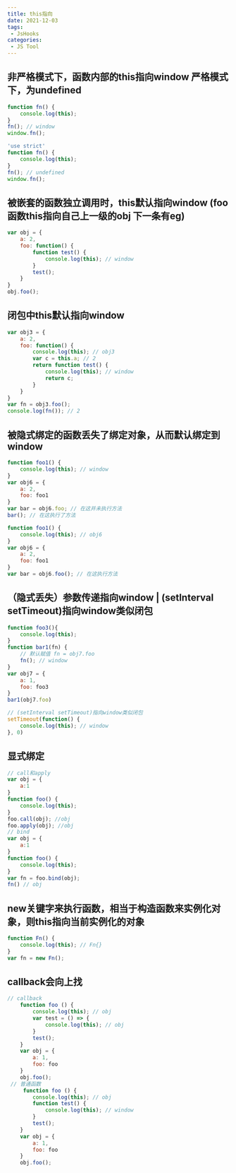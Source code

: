 ```yaml
---
title: this指向
date: 2021-12-03
tags:
 - JsHooks
categories:
 - JS Tool
---
```


## 非严格模式下，函数内部的this指向window 严格模式下，为undefined
```js
function fn() {
    console.log(this);
}
fn(); // window
window.fn();
```
```js
'use strict'
function fn() {
    console.log(this);
}
fn(); // undefined
window.fn();
```

## 被嵌套的函数独立调用时，this默认指向window (foo函数this指向自己上一级的obj 下一条有eg)
```js
var obj = {
    a: 2,
    foo: function() {
        function test() {
            console.log(this); // window
        }
        test();
    }
}
obj.foo();
```

## 闭包中this默认指向window
```js
var obj3 = {
    a: 2,
    foo: function() {
        console.log(this); // obj3
        var c = this.a; // 2
        return function test() {
            console.log(this); // window
            return c;
        }
    }
}
var fn = obj3.foo();
console.log(fn()); // 2
```

## 被隐式绑定的函数丢失了绑定对象，从而默认绑定到window
```js
function foo1() {
    console.log(this); // window
}
var obj6 = {
    a: 2,
    foo: foo1
}
var bar = obj6.foo; // 在这并未执行方法
bar(); // 在这执行了方法

function foo1() {
    console.log(this); // obj6
}
var obj6 = {
    a: 2,
    foo: foo1
}
var bar = obj6.foo(); // 在这执行方法
```

## （隐式丢失）参数传递指向window | (setInterval setTimeout)指向window类似闭包
```js
function foo3(){
    console.log(this);
}
function bar1(fn) {
    // 默认赋值 fn = obj7.foo
    fn(); // window
}
var obj7 = {
    a: 1,
    foo: foo3
}
bar1(obj7.foo)

// (setInterval setTimeout)指向window类似闭包
setTimeout(function() {
    console.log(this); // window 
}, 0)
```

## 显式绑定
```js
// call和apply
var obj = {
    a:1
}
function foo() {
    console.log(this);
}
foo.call(obj); //obj
foo.apply(obj); //obj
// bind
var obj = {
    a:1
}
function foo() {
    console.log(this);
}
var fn = foo.bind(obj); 
fn() // obj
```

## new关键字来执行函数，相当于构造函数来实例化对象，则this指向当前实例化的对象
```js
function Fn() {
    console.log(this); // Fn{}
}
var fn = new Fn();
```

## callback会向上找
```js
// callback
    function foo () {
        console.log(this); // obj
        var test = () => {
            console.log(this); // obj
        }
        test();
    }
    var obj = {
        a: 1,
        foo: foo
    }
    obj.foo();
 // 普通函数
     function foo () {
        console.log(this); // obj
        function test() {
            console.log(this); // window
        }
        test();
    }
    var obj = {
        a: 1,
        foo: foo
    }
    obj.foo();   

```